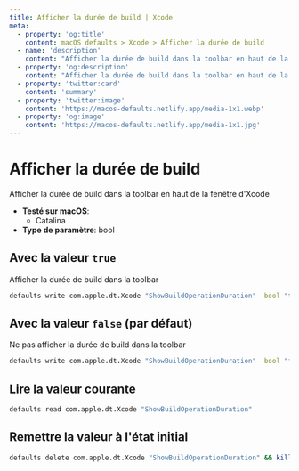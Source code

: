```yaml
---
title: Afficher la durée de build | Xcode
meta:
  - property: 'og:title'
    content: macOS defaults > Xcode > Afficher la durée de build
  - name: 'description'
    content: "Afficher la durée de build dans la toolbar en haut de la fenêtre d'Xcode"
  - property: 'og:description'
    content: "Afficher la durée de build dans la toolbar en haut de la fenêtre d'Xcode"
  - property: 'twitter:card'
    content: 'summary'
  - property: 'twitter:image'
    content: 'https://macos-defaults.netlify.app/media-1x1.webp'
  - property: 'og:image'
    content: 'https://macos-defaults.netlify.app/media-1x1.jpg'
---
```


# Afficher la durée de build

Afficher la durée de build dans la toolbar en haut de la fenêtre d'Xcode

<!-- break lists -->

- **Testé sur macOS**:
  - Catalina
- **Type de paramètre**: bool

## Avec la valeur `true`

Afficher la durée de build dans la toolbar

```bash
defaults write com.apple.dt.Xcode "ShowBuildOperationDuration" -bool "true" && killall Xcode
```

## Avec la valeur `false` (par défaut)

Ne pas afficher la durée de build dans la toolbar

```bash
defaults write com.apple.dt.Xcode "ShowBuildOperationDuration" -bool "false" && killall Xcode
```

## Lire la valeur courante

```bash
defaults read com.apple.dt.Xcode "ShowBuildOperationDuration"
```

## Remettre la valeur à l'état initial

```bash
defaults delete com.apple.dt.Xcode "ShowBuildOperationDuration" && killall Xcode
```
